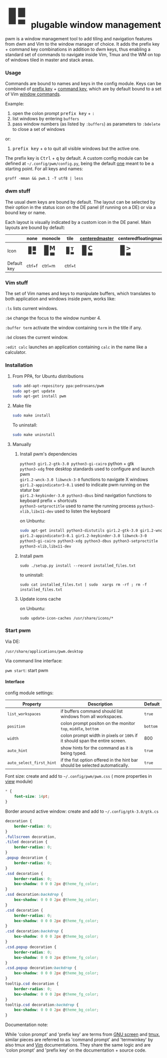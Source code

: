 # ![alt text](data/icon/pwm.svg "pwm logo") plugable window management

pwm is a window management tool to add tiling and navigation features
from dwm and Vim to the window manager of choice.
It adds the prefix key + command key combinations in addition to dwm keys,
thus enabling a standard set of commands to navigate inside Vim, Tmux and the WM
on top of windows tiled in master and stack areas.

### Usage

Commands are bound to names and keys in the config module.
Keys can be combined of
[prefix key](https://manpages.debian.org/buster/tmux/tmux.1.en.html#KEY_BINDINGS)
+
[command key](https://manpages.debian.org/buster/tmux/tmux.1.en.html#KEY_BINDINGS),
which are by default bound to a set of
Vim [window commands](http://vimdoc.sourceforge.net/htmldoc/vimindex.html#CTRL-W).


Example:

1. open the colon prompt <kbd>prefix key</kbd> + <kbd>:</kbd>
2. list windows by entering `buffers`
3. pass window numbers (as listed by `:buffers`) as parameters to `:bdelete` to close a set of windows

or:

1. <kbd>prefix key</kbd> + <kbd>o</kbd> to quit all visible windows but the active one.


The prefix key is <kbd>Ctrl</kbd> + <kbd>q</kbd> by default. A custom config module can
be defined at `~/.config/pwm/config.py`, being the default
[one](pwm/config.py) meant to be a starting point. For all keys and names:

```shell
groff -mman && pwm.1 -T utf8 | less
```

### dwm stuff

The usual dwm keys are bound by default.
The layout can be selected by their option in the status icon on the DE panel (if running on a DE)
or via a bound key or name.

Each layout is visually indicated by a custom icon in the DE panel. Main layouts are bound by default:

||none|monocle|tile|[centeredmaster](https://dwm.suckless.org/patches/centeredmaster/)|centeredfloatingmaster|biasedstack|[spiral](https://dwm.suckless.org/patches/fibonacci/)|dwindle|
|---|---|--|---|---|---|---|---|---|
|Icon| ![floating](data/icon/48x48/pwm-dark.png "pwm logo") | ![floating](data/icon/48x48/pwm-M-dark.png "pwm logo") | ![floating](data/icon/48x48/pwm-T-dark.png "pwm logo") | ![floating](data/icon/48x48/pwm-C-dark.png "pwm logo") | ![floating](data/icon/48x48/pwm->-dark.png "pwm logo") | ![floating](data/icon/48x48/pwm-B-dark.png "pwm logo") | ![floating](data/icon/48x48/pwm-@-dark.png "pwm logo") | ![floating](data/icon/48x48/pwm-\\-dark.png "pwm logo")
|Default key|ctrl+f|ctrl+m|ctrl+t||||||


### Vim stuff

The set of Vim names and keys to manipulate buffers, which translates to
both application and windows inside pwm, works like:

`:ls` lists current windows.

`:b4` change the focus to the window number 4.

`:buffer term` activate the window containing `term` in the title if any.

`:bd` closes the current window.

`:edit calc` launches an application containing `calc` in the name like a calculator.

### Installation

1. From PPA, for Ubuntu distributions
	```bash
	sudo add-apt-repository ppa:pedrosans/pwm
	sudo apt-get update
	sudo apt-get install pwm
	```
2. Make file

	```bash
	sudo make install
	```

	To uninstall:

	```bash
	sudo make uninstall
	```

3. Manually

	1. Install pwm's dependencies

		`python3 gir1.2-gtk-3.0 python3-gi-cairo` python + gtk  
		`python3-xdg` free desktop standards used to configure and launch pwm  
		`gir1.2-wnck-3.0 libwnck-3-0` functions to navigate X windows  
		`gir1.2-appindicator3-0.1` used to indicate pwm running on the statur bar  
		`gir1.2-keybinder-3.0 python3-dbus` bind navigation functions to keyboard prefix + shortcuts  
		`python3-setproctitle` used to name the running process
		`python3-xlib,libx11-dev` used to listen the keyboard

		on Unbuntu:

		```bash
		sudo apt-get install python3-distutils gir1.2-gtk-3.0 gir1.2-wnck-3.0 \
		gir1.2-appindicator3-0.1 gir1.2-keybinder-3.0 libwnck-3-0             \
		python3-gi-cairo python3-xdg python3-dbus python3-setproctitle        \
		python3-xlib,libx11-dev
		```

	2. Install pwm
		```
		sudo ./setup.py install --record installed_files.txt
		```
		to uninstall:
		```
		sudo cat installed_files.txt | sudo  xargs rm -rf ; rm -f installed_files.txt
		```

	3. Update icons cache

		on Unbuntu:

		```
		sudo update-icon-caches /usr/share/icons/*
		```

### Start pwm

Via DE:

`/usr/share/applications/pwm.desktop`

Via command line interface:

`pwm start`: start pwm

#### Interface

config module settings:

Property|Description|Default
-|-|-
`list_workspaces`| if buffers command should list windows from all workspaces. |`true`
`position`| colon prompt positon on the monitor `top`, `middle`, `bottom` | `bottom`
`width`| colon prompt width in pixels or `100%` if it should span the entire screen. | 800
`auto_hint` | show hints for the command as it is being typed. | `true`
`auto_select_first_hint` | if the fist option offered in the hint bar should be selected automatically. | `true`


Font size: create and add to `~/.config/pwm/pwm.css` ( more properties in [view](pwm/view.py) module)

```css
* {
	font-size: 14pt;
}
```

Border around active window: create and add to `~/.config/gtk-3.0/gtk.cs`

```css
decoration {
	border-radius: 0;
}
.fullscreen decoration,
.tiled decoration {
	border-radius: 0; 
}
.popup decoration {
	border-radius: 0; 
}
.ssd decoration {
	border-radius: 0;
	box-shadow: 0 0 0 2px @theme_fg_color;
}
.ssd decoration:backdrop {
	box-shadow: 0 0 0 2px @theme_bg_color;
}
.csd decoration {
	border-radius: 0;
	box-shadow: 0 0 0 2px @theme_fg_color;
}
.csd decoration:backdrop {
	box-shadow: 0 0 0 2px @theme_bg_color;
}
.csd.popup decoration {
	border-radius: 0;
	box-shadow: 0 0 0 2px @theme_fg_color;
}
.csd.popup decoration:backdrop {
	box-shadow: 0 0 0 2px @theme_bg_color;
}
tooltip.csd decoration {
	border-radius: 0;
	box-shadow: 0 0 0 2px @theme_fg_color;
}
tooltip.csd decoration:backdrop {
	box-shadow: 0 0 0 2px @theme_bg_color;
}
```

Documentation note:

While 'colon prompt' and 'prefix key' are terms from 
[GNU screen](https://www.gnu.org/software/screen/manual/html_node/Commands.html)
and
[tmux](https://manpages.debian.org/buster/tmux/tmux.1.en.html#KEY_BINDINGS),
similar pieces are referred to as 'command prompt' and 'termwinkey'
by also tmux and [Vim](https://vimhelp.org/options.txt.html#%27termwinkey%27)
documentations.
They share the same logic and are 'colon prompt' and 'prefix key' on the documentation + source code.
